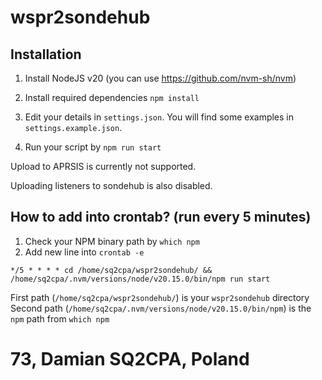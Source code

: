 # wspr2sondehub

## Installation

1. Install NodeJS v20 (you can use https://github.com/nvm-sh/nvm)

2. Install required dependencies `npm install`

3. Edit your details in `settings.json`. You will find some examples in `settings.example.json`.

4. Run your script by `npm run start`

Upload to APRSIS is currently not supported.

Uploading listeners to sondehub is also disabled.

## How to add into crontab? (run every 5 minutes)

1. Check your NPM binary path by `which npm`
2. Add new line into `crontab -e`

`*/5 * * * * cd /home/sq2cpa/wspr2sondehub/ && /home/sq2cpa/.nvm/versions/node/v20.15.0/bin/npm run start`

First path (`/home/sq2cpa/wspr2sondehub/`) is your `wspr2sondehub` directory
Second path (`/home/sq2cpa/.nvm/versions/node/v20.15.0/bin/npm`) is the `npm` path from `which npm`

# 73, Damian SQ2CPA, Poland
